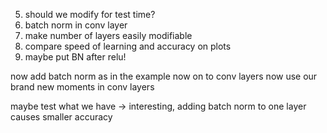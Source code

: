 5. should we modify for test time?
6. batch norm in conv layer
7. make number of layers easily modifiable
8. compare speed of learning and accuracy
    on plots
9. maybe put BN after relu!


now add batch norm as in the example
now on to conv layers
now use our brand new moments in conv layers


maybe test what we have
-> interesting, adding batch norm to one layer
    causes smaller accuracy
